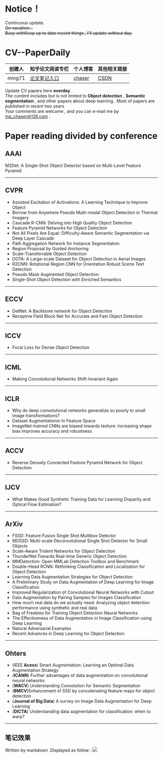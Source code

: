 # Notice！  
Continuous update.   
~~On vacation...~~  
~~Busy withKeep up to date recent things , I'll update without day.~~

# CV--PaperDaily  
|  创建人   |  知乎论文阅读专栏 | 个人博客 | 其他相关链接 |
|  ----  | ----  | ----  | ----  |
| ming71  | [论文笔记入口](https://zhuanlan.zhihu.com/c_1113860303082704896) | [chaser](https://ming71.github.io/) |   [CSDN](https://blog.csdn.net/mingqi1996)     

Update CV papers here **everday** .<br>
The content includes but is not limited to **Object detection** , **Semantic segmentation** , and other papers about deep learning . Most of papers are published in recent two years <br>
Your comments are welcome , and you can e-mail me by <u>mq_chaser@126.com</u> .

# Paper reading divided by conference
## AAAI 
M2Det: A Single-Shot Object Detector based on Multi-Level Feature Pyramid  
<hr />

## CVPR
* Assisted Excitation of Activations: A Learning Technique to Improve Object    
* Borrow from Anywhere Pseudo Multi-modal Object Detection in Thermal Imagery  
* Cascade R-CNN: Delving into High Quality Object Detection   
* Feature Pyramid Networks for Object Detection   
* Not All Pixels Are Equal: Difficulty-Aware Semantic Segmentation via Deep Layer Cascade    
* Path Aggregation Network for Instance Segmentation  
* Region Proposal by Guided Anchoring    
* Scale-Transferrable Object Detection 
* DOTA: A Large-scale Dataset for Object Detection in Aerial Images
* R2CNN: Rotational Region CNN for Orientation Robust Scene Text Detection
* Pseudo Mask Augmented Object Detection
* Single-Shot Object Detection with Enriched Semantics
<hr />




## ECCV
* DetNet: A Backbone network for Object Detection  
* Receptive Field Block Net for Accurate and Fast Object Detection  
<hr />



## ICCV
* Focal Loss for Dense Object Detection  
<hr />


## ICML
* Making Convolutional Networks Shift-Invariant Again     
<hr />


## ICLR
* Why do deep convolutional networks generalize so poorly to small image transformations?   
* Dataset Augmentationin In Feature Space
* ImageNet-trained CNNs are biased towards texture: increasing shape bias improves accuracy and robustness
<hr />


## ACCV
* Reverse Densely Connected Feature Pyramid Network for Object Detection   
<hr />



## IJCV
* What Makes Good Synthetic Training Data for Learning Disparity and Optical
  Flow Estimation?
<hr />

## ArXiv   
* FSSD: Feature Fusion Single Shot Multibox Detector   
* MDSSD: Multi-scale Deconvolutional Single Shot Detector for Small Objects    
* Scale-Aware Trident Networks for Object Detection  
* ThunderNet:Towards Real-time Generic Object Detection  
* MMDetection: Open MMLab Detection Toolbox and Benchmark  
* Double-Head RCNN: Rethinking Classification and Localization for Object Detection  
* Learning Data Augmentation Strategies for Object Detection  
* A Preliminary Study on Data Augmentation of Deep Learning for Image Classification  
* Improved Regularization of Convolutional Neural Networks with Cutout
* Data Augmentation by Pairing Samples for Images Classification
* How much real data do we actually need: Analyzing object detection performance
  using synthetic and real data
* Bag of Freebies for Training Object Detection Neural Networks
* The Effectiveness of Data Augmentation in Image Classification using Deep Learning
* Natural Adversarial Examples
* Recent Advances in Deep Learning for Object Detection
<hr />


## Ohters
* (IEEE **Acess**) Smart Augmentation: Learning an Optimal Data Augmentation Strategy
* (**ICANN**) Further advantages of data augmentation on convolutional neural networks 
* (**WACV**) Understanding Convolution for Semantic Segmentation
* (**BMCV**)Enhancement of SSD by concatenating feature maps for object detection 
* (**Journal of Big Data**) A survey on Image Data Augmentation for Deep Learning 
* (**DICTA**) Understanding data augmentation for classification: when to warp?
<hr />


## 笔记效果
Written by markdown .Displayed as follow :
![](http://chaserblog.test.upcdn.net/blogs/paper/paperdaily_readme.png)

